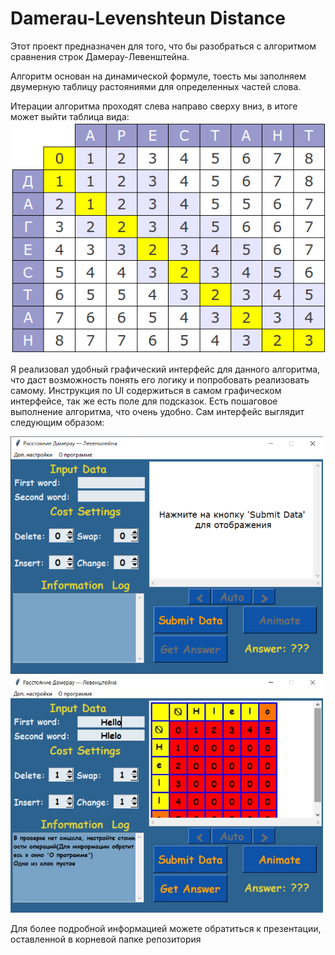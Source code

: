 # Damerau-Levenshteun Distance

Этот проект предназначен для того, что бы разобраться с алгоритмом сравнения строк Дамерау-Левенштейна.

Алгоритм основан на динамической формуле, тоесть мы заполняем двумерную таблицу растояниями для определенных частей слова.

Итерации алгоритма проходят слева направо сверху вниз, в итоге может выйти таблица вида: 
![](images/table_example.png)

Я реализовал удобный графический интерфейс для данного алгоритма, что даст возможность понять его логику и попробовать реализовать самому. Инструкция по UI содержиться в самом графическом интерфейсе, так же есть поле для подсказок. Есть пошаговое выполнение алгоритма, что очень удобно. Сам интерфейс выглядит следующим образом:

<img src = "images/Interface.png" width = 500>
<img src = "images/Work.jpg" width = 500>

Для более подробной информацией можете обратиться к презентации, оставленной в корневой папке репозитория
